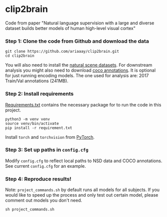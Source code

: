 # clip2brain
Code from paper "Natural language supervision with a large and diverse dataset builds better models of human high-level visual cortex"

### Step 1: Clone the code from Github and download the data
```
git clone https://github.com/ariaaay/clip2brain.git
cd clip2brain
```
You will also need to install the [natural scene datasets](https://naturalscenesdataset.org/).
For downstream analysis you might also need to download [coco annotations](https://cocodataset.org/#download). It is optional for just running encoding models. The one used for analysis are: 2017 Train/Val annotations (241MB).

### Step 2: Install requirements
[Requirements.txt](https://github.com/ariaaay/clip2brain/blob/main/requirements.txt) contains the necessary package for to run the code in this project.
```
python3 -m venv venv
source venv/bin/activate
pip install -r requirement.txt
```
Install `torch` and `torchvision` from [PyTorch](https://pytorch.org/).

### Step 3: Set up paths in `config.cfg`
Modify `config.cfg` to reflect local paths to NSD data and COCO annotations.
See current `config.cfg` for an example.

### Step 4: Reproduce results!
Note: `project_commands.sh` by default runs all models for all subjects. If you would like to speed up the process and only test out certain model, please comment out models you don't need.
```
sh project_commands.sh
```

